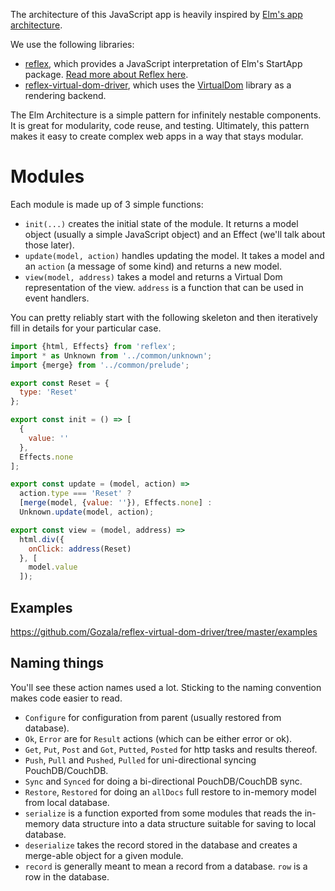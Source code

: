 The architecture of this JavaScript app is heavily inspired by
[Elm's app architecture](https://github.com/evancz/elm-architecture-tutorial).

We use the following libraries:

- [reflex](http://github.com/gozala/reflex), which provides a JavaScript
  interpretation of Elm's StartApp package. [Read more about Reflex here](https://www.gitbook.com/book/gozala/reflex/details).
- [reflex-virtual-dom-driver](https://github.com/Gozala/reflex-virtual-dom-driver),
  which uses the [VirtualDom](https://github.com/Matt-Esch/virtual-dom) library
  as a rendering backend.

The Elm Architecture is a simple pattern for infinitely nestable components.
It is great for modularity, code reuse, and testing. Ultimately, this
pattern makes it easy to create complex web apps in a way that stays modular.

# Modules

Each module is made up of 3 simple functions:

- `init(...)` creates the initial state of the module. It returns a model object
  (usually a simple JavaScript object) and an Effect (we'll talk about those later).
- `update(model, action)` handles updating the model. It takes a model and an
  `action` (a message of some kind) and returns a new model.
- `view(model, address)` takes a model and returns a Virtual Dom representation
  of the view. `address` is a function that can be used in event handlers.

You can pretty reliably start with the following skeleton and then iteratively
fill in details for your particular case.

```js
import {html, Effects} from 'reflex';
import * as Unknown from '../common/unknown';
import {merge} from '../common/prelude';

export const Reset = {
  type: 'Reset'
};

export const init = () => [
  {
    value: ''
  },
  Effects.none
];

export const update = (model, action) =>
  action.type === 'Reset' ?
  [merge(model, {value: ''}), Effects.none] :
  Unknown.update(model, action);

export const view = (model, address) =>
  html.div({
    onClick: address(Reset)
  }, [
    model.value
  ]);
```

## Examples

https://github.com/Gozala/reflex-virtual-dom-driver/tree/master/examples

## Naming things

You'll see these action names used a lot. Sticking to the naming convention makes
code easier to read.

- `Configure` for configuration from parent (usually restored from database).
- `Ok`, `Error` are for `Result` actions (which can be either error or ok).
- `Get`, `Put`, `Post` and `Got`, `Putted`, `Posted` for http tasks and results thereof.
- `Push`, `Pull` and `Pushed`, `Pulled` for uni-directional syncing PouchDB/CouchDB.
- `Sync` and `Synced` for doing a bi-directional PouchDB/CouchDB sync.
- `Restore`, `Restored` for doing an `allDocs` full restore to in-memory model from local database.
- `serialize` is a function exported from some modules that reads the in-memory
  data structure into a data structure suitable for saving to local database.
- `deserialize` takes the record stored in the database and creates a merge-able object for a given module.
- `record` is generally meant to mean a record from a database. `row` is a row in the database.